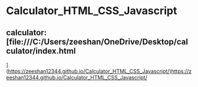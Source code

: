 # Calculator_HTML_CSS_Javascript
## calculator:[file:///C:/Users/zeeshan/OneDrive/Desktop/calculator/index.html
](https://zeeshan12344.github.io/Calculator_HTML_CSS_Javascript/)https://zeeshan12344.github.io/Calculator_HTML_CSS_Javascript/
